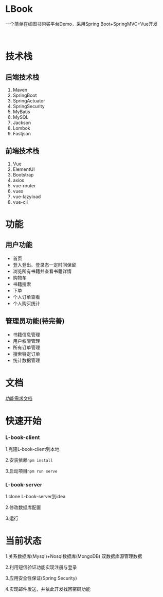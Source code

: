 ﻿# LBook
一个简单在线图书购买平台Demo，采用Spring Boot+SpringMVC+Vue开发

<br/>

# 技术栈

## 后端技术栈

1. Maven
2. SpringBoot  
3. SpringActuator  
4. SpringSecurity
5. MyBatis  
6. MySQL  
7. Jackson  
8. Lombok  
9. Fastjson  

## 前端技术栈

1. Vue  
2. ElementUI  
3. Bootstrap  
4. axios  
5. vue-router  
6. vuex  
7. vue-lazyload  
8. vue-cli    

# 功能

## 用户功能

* 首页  
* 登入登出、登录态一定时间保留  
* 浏览所有书籍并查看书籍详情  
* 购物车  
* 书籍搜索  
* 下单  
* 个人订单查看
* 个人购买统计

## 管理员功能(待完善)

* 书籍信息管理  
* 用户权限管理  
* 所有订单管理  
* 搜索特定订单  
* 统计数据管理

# 文档
[功能需求文档](/docs/功能需求文档.md)

# 快速开始

### L-book-client
1.克隆L-book-client到本地  

2.安装依赖``npm install``  

3.启动项目``npm run serve``

### L-book-server
1.clone L-book-server到idea

2.修改数据库配置

3.运行

# 当前状态

1.关系数据库(Mysql)+Nosql数据库(MongoDB) 双数据库源管理数据  

2.利用短信验证功能实现注册与登录  

3.应用安全性保证(Spring Security)  

4.实现邮件发送，并依此开发找回密码功能		

<br/>

